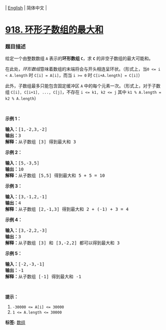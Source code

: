 | [English](README_EN.md) | 简体中文 |

# [918. 环形子数组的最大和](https://leetcode-cn.com/problems/maximum-sum-circular-subarray)
 ### 题目描述
<p>给定一个由整数数组 <code>A</code>&nbsp;表示的<strong>环形数组 <code>C</code></strong>，求 <code><strong>C</strong></code>&nbsp;的非空子数组的最大可能和。</p>

<p>在此处，<em>环形数组</em>意味着数组的末端将会与开头相连呈环状。（形式上，当<code>0 &lt;= i &lt; A.length</code>&nbsp;时&nbsp;<code>C[i] = A[i]</code>，而当&nbsp;<code>i &gt;= 0</code>&nbsp;时&nbsp;<code>C[i+A.length] = C[i]</code>）</p>

<p>此外，子数组最多只能包含固定缓冲区 <code>A</code>&nbsp;中的每个元素一次。（形式上，对于子数组&nbsp;<code>C[i], C[i+1], ..., C[j]</code>，不存在&nbsp;<code>i &lt;= k1, k2 &lt;= j</code>&nbsp;其中&nbsp;<code>k1 % A.length&nbsp;= k2 % A.length</code>）</p>

<p>&nbsp;</p>

<p><strong>示例 1：</strong></p>

<pre><strong>输入：</strong>[1,-2,3,-2]
<strong>输出：</strong>3
<strong>解释：</strong>从子数组 [3] 得到最大和 3
</pre>

<p><strong>示例 2：</strong></p>

<pre><strong>输入：</strong>[5,-3,5]
<strong>输出：</strong>10
<strong>解释：</strong>从子数组 [5,5] 得到最大和 5 + 5 = 10
</pre>

<p><strong>示例 3：</strong></p>

<pre><strong>输入：</strong>[3,-1,2,-1]
<strong>输出：</strong>4
<strong>解释：</strong>从子数组 [2,-1,3] 得到最大和 2 + (-1) + 3 = 4
</pre>

<p><strong>示例 4：</strong></p>

<pre><strong>输入：</strong>[3,-2,2,-3]
<strong>输出：</strong>3
<strong>解释：</strong>从子数组 [3] 和 [3,-2,2] 都可以得到最大和 3
</pre>

<p><strong>示例 5：</strong></p>

<pre><strong>输入：</strong>[-2,-3,-1]
<strong>输出：</strong>-1
<strong>解释：</strong>从子数组 [-1] 得到最大和 -1
</pre>

<p>&nbsp;</p>

<p><strong>提示：</strong></p>

<ol>
	<li><code>-30000 &lt;= A[i] &lt;= 30000</code></li>
	<li><code>1 &lt;= A.length &lt;= 30000</code></li>
</ol>

**标签:**  [数组](https://leetcode-cn.com/tag/array) 